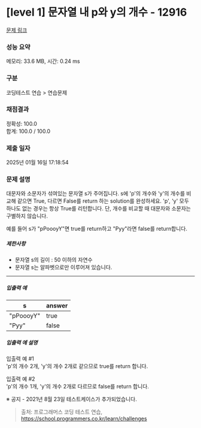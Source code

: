 # [level 1] 문자열 내 p와 y의 개수 - 12916 

[문제 링크](https://school.programmers.co.kr/learn/courses/30/lessons/12916) 

### 성능 요약

메모리: 33.6 MB, 시간: 0.24 ms

### 구분

코딩테스트 연습 > 연습문제

### 채점결과

정확성: 100.0<br/>합계: 100.0 / 100.0

### 제출 일자

2025년 01월 16일 17:18:54

### 문제 설명

<p>대문자와 소문자가 섞여있는 문자열 s가 주어집니다. s에 'p'의 개수와 'y'의 개수를 비교해 같으면 True, 다르면 False를 return 하는 solution를 완성하세요. 'p', 'y' 모두 하나도 없는 경우는 항상 True를 리턴합니다. 단, 개수를 비교할 때 대문자와 소문자는 구별하지 않습니다.</p>

<p>예를 들어 s가 "pPoooyY"면 true를 return하고 "Pyy"라면 false를 return합니다.</p>

<h5>제한사항</h5>

<ul>
<li>문자열 s의 길이 : 50 이하의 자연수</li>
<li>문자열 s는 알파벳으로만 이루어져 있습니다.</li>
</ul>

<hr>

<h5>입출력 예</h5>
<table class="table">
        <thead><tr>
<th>s</th>
<th>answer</th>
</tr>
</thead>
        <tbody><tr>
<td>"pPoooyY"</td>
<td>true</td>
</tr>
<tr>
<td>"Pyy"</td>
<td>false</td>
</tr>
</tbody>
      </table>
<h5>입출력 예 설명</h5>

<p>입출력 예 #1<br>
'p'의 개수 2개, 'y'의 개수 2개로 같으므로 true를 return 합니다.</p>

<p>입출력 예 #2<br>
'p'의 개수 1개, 'y'의 개수 2개로 다르므로 false를 return 합니다.</p>

<p>※ 공지 - 2021년 8월 23일 테스트케이스가 추가되었습니다.</p>


> 출처: 프로그래머스 코딩 테스트 연습, https://school.programmers.co.kr/learn/challenges